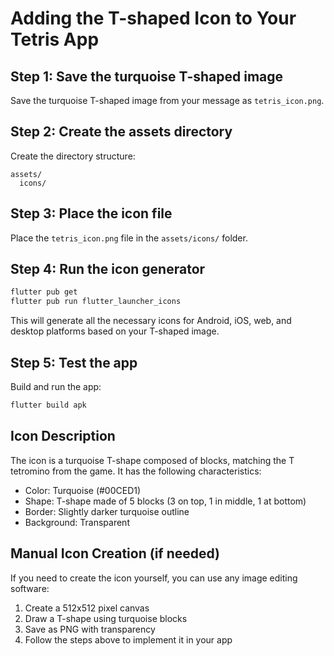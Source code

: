# Adding the T-shaped Icon to Your Tetris App

## Step 1: Save the turquoise T-shaped image
Save the turquoise T-shaped image from your message as `tetris_icon.png`.

## Step 2: Create the assets directory
Create the directory structure:
```
assets/
  icons/
```

## Step 3: Place the icon file
Place the `tetris_icon.png` file in the `assets/icons/` folder.

## Step 4: Run the icon generator
```bash
flutter pub get
flutter pub run flutter_launcher_icons
```

This will generate all the necessary icons for Android, iOS, web, and desktop platforms based on your T-shaped image.

## Step 5: Test the app
Build and run the app:
```bash
flutter build apk
```

## Icon Description
The icon is a turquoise T-shape composed of blocks, matching the T tetromino from the game. It has the following characteristics:
- Color: Turquoise (#00CED1)
- Shape: T-shape made of 5 blocks (3 on top, 1 in middle, 1 at bottom)
- Border: Slightly darker turquoise outline
- Background: Transparent

## Manual Icon Creation (if needed)
If you need to create the icon yourself, you can use any image editing software:
1. Create a 512x512 pixel canvas
2. Draw a T-shape using turquoise blocks
3. Save as PNG with transparency
4. Follow the steps above to implement it in your app 